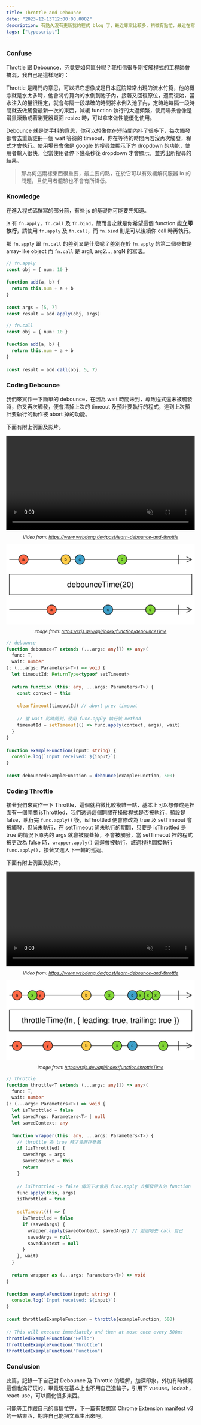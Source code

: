 ```yaml
---
title: Throttle and Debounce
date: "2023-12-13T12:00:00.000Z"
description: 有點久沒有更新我的程式 blog 了，最近專案比較多，稍微有點忙，最近在寫 Chrome Extension 公司的套件，也踩到了一些坑，前端真的越來越廣，meta 最近也推出滿不錯的 css-in-js 的工具 stylex，也可以觀察及研究一下看是不是能取代 tailwind，那今天其實想寫些比較簡單的概念，同時也是前端工程師幾乎都會使用到來優化程式進程的方案，算是加深印象？🧐
tags: ["typescript"]
---
```


### Confuse

Throttle 跟 Debounce，究竟要如何區分呢？我相信很多剛接觸程式的工程師會搞混，我自己是這樣記的：

Throttle 是閥門的意思，可以把它想像成是日本庭院常常出現的流水竹筧，他的概念就是水太多時，他會將竹筧內的水倒到池子內，接著又回復原位，週而復始，當水注入的量很穩定，就會每隔一段準確的時間將水倒入池子內，定時地每隔一段時間就去做觸發最新一次的東西，減緩 function 執行的太過頻繁，使用場景會像是滑鼠滾動或著瀏覽器頁面 resize 時，可以拿來做性能優化使用。

Debounce 就是防手抖的意思，你可以想像你在短時間內抖了很多下，每次觸發都會去重新註冊一個 wait 等待的 timeout，你在等待的時間內若沒再次觸發，程式才會執行。使用場景會像是 google 的搜尋並顯示下方 dropdown 的功能，使用者輸入很快，但當使用者停下幾毫秒後 dropdown 才會顯示，並秀出所搜尋的結果。

> 那為何這兩樣東西很重要，最主要的點，在於它可以有效緩解伺服器 io 的問題，且使用者體驗也不會有所降低。

### Knowledge

在進入程式碼撰寫的部分前，有些 js 的基礎你可能要先知道。

js 有 `fn.apply`，`fn.call` 及 `fn.bind`，簡而言之就是你希望這個 function 能**立即執行**，請使用 `fn.apply` 及 `fn.call`，而 `fn.bind` 則是可以後續你 call 時再執行。

那 `fn.apply` 跟 `fn.call` 的差別又是什麼呢？差別在於 `fn.apply` 的第二個參數是 array-like object 而 `fn.call` 是 arg1, arg2…, argN 的寫法。

```ts
// fn.apply
const obj = { num: 10 }

function add(a, b) {
  return this.num + a + b
}

const args = [5, 7]
const result = add.apply(obj, args)
```

```ts
// fn.call
const obj = { num: 10 }

function add(a, b) {
  return this.num + a + b
}

const result = add.call(obj, 5, 7)
```

### Coding Debounce

我們來實作一下簡單的 debounce，在因為 wait 時間未到，導致程式還未被觸發時，你又再次觸發，便會清掉上次的 timeout 及預計要執行的程式，達到上次預計要執行的動作被 abort 掉的功能。

下面有附上例圖及影片。

<video style='width: 100%;' autoplay loop muted playsinline>
  <source src='../../../src/assets/debounce.webm' type='video/webm' />
  <source src='../../../src/assets/debounce.mp4' type='video/mp4' />
</video>

<p style='text-align: center; margin-top: 8px; font-style: italic; font-size: 12px;'><span>Video from: </span><a href='https://www.webdong.dev/post/learn-debounce-and-throttle'>https://www.webdong.dev/post/learn-debounce-and-throttle</a></p>

<img src='../../../src/assets/debounce.png' alt='debounce'>

<p style='text-align: center; margin-top: 8px; font-style: italic; font-size: 12px;'><span>Image from: </span><a href='https://rxjs.dev/api/index/function/debounceTime'>https://rxjs.dev/api/index/function/debounceTime</a></p>

```ts
// debounce
function debounce<T extends (...args: any[]) => any>(
  func: T,
  wait: number
): (...args: Parameters<T>) => void {
  let timeoutId: ReturnType<typeof setTimeout>

  return function (this: any, ...args: Parameters<T>) {
    const context = this

    clearTimeout(timeoutId) // abort prev timeout

    // 當 wait 的時間到，使用 func.apply 執行該 method
    timeoutId = setTimeout(() => func.apply(context, args), wait)
  }
}

function exampleFunction(input: string) {
  console.log(`Input received: ${input}`)
}

const debouncedExampleFunction = debounce(exampleFunction, 500)
```

### Coding Throttle

接著我們來實作一下 Throttle，這個就稍微比較複雜一點，基本上可以想像成是裡面有一個開關 isThrottled，我們透過這個開關在操縱程式是否被執行，預設是 false，執行完 `func.apply()` 後，isThrottled 便會修改為 true 及 setTimeout 會被觸發，但尚未執行，在 setTimeout 尚未執行的期間，只要是 isThrottled 是 true 的情況下原先的 args 就會被覆蓋掉，不會被觸發，當 setTimeout 裡的程式被更改為 false 時，`wrapper.apply()` 遞迴會被執行，該過程也間接執行 `func.apply()`，接著又進入下一輪的巡迴。

下面有附上例圖及影片。

<video style='width: 100%;' autoplay loop muted playsinline>
  <source src='../../../src/assets/throttle.webm' type='video/webm' />
  <source src='../../../src/assets/throttle.mp4' type='video/mp4' />
</video>

<p style='text-align: center; margin-top: 8px; font-style: italic; font-size: 12px;'><span>Video from: </span><a href='https://www.webdong.dev/post/learn-debounce-and-throttle'>https://www.webdong.dev/post/learn-debounce-and-throttle</a></p>

<img src='../../../src/assets/throttle.png' alt='throttle'>

<p style='text-align: center; margin-top: 8px; font-style: italic; font-size: 12px;'><span>Image from: </span><a href='https://rxjs.dev/api/index/function/throttleTime'>https://rxjs.dev/api/index/function/throttleTime</a></p>

```ts
// throttle
function throttle<T extends (...args: any[]) => any>(
  func: T,
  wait: number
): (...args: Parameters<T>) => void {
  let isThrottled = false
  let savedArgs: Parameters<T> | null
  let savedContext: any

  function wrapper(this: any, ...args: Parameters<T>) {
    // throttle 為 true 時才會貯存參數
    if (isThrottled) {
      savedArgs = args
      savedContext = this
      return
    }

    // isThrottled -> false 情況下才會用 func.apply 去觸發帶入的 function
    func.apply(this, args)
    isThrottled = true

    setTimeout(() => {
      isThrottled = false
      if (savedArgs) {
        wrapper.apply(savedContext, savedArgs) // 遞迴地去 call 自己
        savedArgs = null
        savedContext = null
      }
    }, wait)
  }

  return wrapper as (...args: Parameters<T>) => void
}

function exampleFunction(input: string) {
  console.log(`Input received: ${input}`)
}

const throttledExampleFunction = throttle(exampleFunction, 500)

// This will execute immediately and then at most once every 500ms
throttledExampleFunction("Hello")
throttledExampleFunction("Throttle")
throttledExampleFunction("Function")
```

### Conclusion

此篇，記錄一下自己對 Debounce 及 Throttle 的理解，加深印象，外加有時候寫這個也滿好玩的，畢竟現在基本上也不用自己造輪子，引用下 vueuse，lodash，react-use，可以簡化很多東西。

可能等工作跟自己的事情忙完，下一篇有點想寫 Chrome Extension manifest v3 的一點東西，期許自己能把文章生出來吧。
